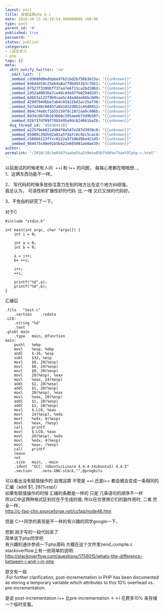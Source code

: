 ```yaml
---
layout: post
title: 自增运算php & c
date: 2010-10-15 16:18:54.000000000 +08:00
type: post
parent_id: '0'
published: true
password: ''
status: publish
categories:
- c语言学习
- php
tags: []
meta:
  aktt_notify_twitter: 'no'
  _edit_last: '1'
  _oembed_cd30d0d8eddabe97b2cbd2b758b3b23a: "{{unknown}}"
  _oembed_6464dd18c25eb4a8a779b4551b3c7bb1: "{{unknown}}"
  _oembed_07527f338bbff37aa7e6f11ca2bd106d: "{{unknown}}"
  _oembed_2d52a80036e7ce4dc49a97fb0294d2d7: "{{unknown}}"
  _oembed_64b53a122f9b9caa5c44a4dae66bc8d9: "{{unknown}}"
  _oembed_429df044bbe7ab4c01822bd3ac25af36: "{{unknown}}"
  _oembed_547ad40c6045fa841032d052c45d0452: "{{unknown}}"
  _oembed_884c74e0cf1b55150f8c1872aa6c406b: "{{unknown}}"
  _oembed_8434cbb7db163668c595aeeb73d9b587: "{{unknown}}"
  _oembed_81b737df09f79b5495e9dc624661ba2b: "{{unknown}}"
  dsq_thread_id: '4543641183'
  _oembed_a225f0eb621dd84f8a547e287d3939c0: "{{unknown}}"
  _oembed_05889c392b92a81a5fda7c0c92c5cac9: "{{unknown}}"
  _oembed_c56866113ffcc0122a5f2d6d9ba421d5: "{{unknown}}"
  _oembed_9b4475c08e91b5b422e605081ae0ae39: "{{unknown}}"
author: 
permalink: "/2010/10/%e8%87%aa%e5%a2%9e%e8%bf%90%e7%ae%97php-c.html"
---
```

以前面试的时候老有人问 &nbsp;++i 和 i++ 的问题， 每每心里都在暗暗想...,  
1、这俩东西功能不一样。

2、 写代码的时候多放些注意力在别的地方比在这个地方纠结强。  
我总认为，&nbsp;可读性和扩展性好的代码 &nbsp;比 一堆 又烂又快的代码好。

3、不免俗的研究了一下。

对于C

```
#include "stdio.h"

int main(int argc, char *argv[]) {
    int i = 0;

    int a = 0;
    int b = 0;

    a = i++;
    b= ++i;

    i++;
    ++i;

    printf("%d",a);
    printf("%d",b);
}
```

汇编后

```
.file	"test.c"
	.section	.rodata
.LC0:
	.string	"%d"
	.text
.globl main
	.type	main, @function
main:
	pushl	%ebp
	movl	%esp, %ebp
	andl	$-16, %esp
	subl	$32, %esp
	movl	$0, 28(%esp)
	movl	$0, 24(%esp)
	movl	$0, 20(%esp)
	movl	28(%esp), %eax
	movl	%eax, 24(%esp)
	addl	$1, 28(%esp)
	addl	$1, 28(%esp)
	movl	28(%esp), %eax
	movl	%eax, 20(%esp)
	addl	$1, 28(%esp)
	addl	$1, 28(%esp)
	movl	$.LC0, %eax
	movl	24(%esp), %edx
	movl	%edx, 4(%esp)
	movl	%eax, (%esp)
	call	printf
	movl	$.LC0, %eax
	movl	20(%esp), %edx
	movl	%edx, 4(%esp)
	movl	%eax, (%esp)
	call	printf
	leave
	ret
	.size	main, .-main
	.ident	"GCC: (Ubuntu/Linaro 4.4.4-14ubuntu5) 4.4.5"
	.section	.note.GNU-stack,"",@progbits
```

可以看出没有赋值操作的 自增运算 不管是 ++i 还是i++ 都会被会变成一条相同的汇编（addl $1, 28(%esp)）  
如果有赋值操作的时候 汇编的条数是一样的 只是 几条语句的顺序不一样  
所以C中这两种格式区别仅在于生成的值, 所以在仅使用它们的副作用时, 二者 完全一样，  
http://c-faq-chn.sourceforge.net/ccfaq/node46.htm

但是 C++同学的表现是不一样的有兴趣的同学google一下，

悲剧 刚才写的一段代码丢了  
简单说下php同学吧  
有兴趣的通许参阅一下php源码 大概在这个文件里zend\_compile.c  
stackoverflow上有一些简单的说明:  
http://stackoverflow.com/questions/1756015/whats-the-difference-between-i-and-i-in-php

原文有一段  
:For further clarification, post-incrementation in PHP has been documented as storing a temporary variable which attributes to this 10% overhead vs. pre-incrementation.

是说 post-incrementation i++ 比pre-incrementation ＋＋i 花费多10% 来存储一个临时变量。

